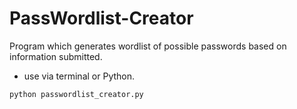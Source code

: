 # PassWordlist-Creator
Program which generates wordlist of possible passwords based on information submitted.
- use via terminal or Python.
```
python passwordlist_creator.py
```
